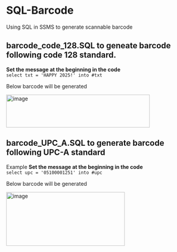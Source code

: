 # SQL-Barcode
Using SQL in SSMS to generate scannable barcode

## barcode_code_128.SQL to geneate barcode following code 128 standard.

**Set the message at the beginning in the code**
<br>
`select txt = 'HAPPY 2025!' into #txt`

Below barcode will be generated

<img width="385" height="88" alt="image" src="https://github.com/user-attachments/assets/f5f969f0-96be-4e98-b950-a4316752ea55" />


## barcode_UPC_A.SQL to generate barcode following UPC-A standard

Example
**Set the message at the beginning in the code**
<br>
`select upc = '05100001251' into #upc`

Below barcode will be generated

<img width="318" height="144" alt="image" src="https://github.com/user-attachments/assets/3aa4dbd6-1bd3-4695-8d66-c63d6c0fe43f" />




